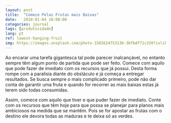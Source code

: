 ```yaml
---
layout: post
title:  "Comece Pelas Frutas mais Baixas"
date:   2018-01-04 18:00:00
categories: journal
tags: [produtividade]
lang: pt
ref: lowest-hanging-fruit
img: https://images.unsplash.com/photo-1502624753130-3bfbdf71c320?ixlib=rb-0.3.5&s=3a93a8b9574451e8c7c1354a1e74b84d&auto=format&fit=crop&w=1051&q=80
---
```


Ao encarar uma tarefa gigantesca tal pode parecer inalcançável, no entanto sempre têm algum ponto de partida que pode ser feito. Comece com aquilo que pode fazer de imediato com os recursos que já possui. Desta forma rompe com a paralisia diante do obstáculo e já começa a entregar resultados. Se busca sempre o mais complicado primeiro, pode não dar conta de garantir uma fruta e quando for recorrer as mais baixas estas já terem sido todas consumidas.

Assim, comece com aquilo que tiver e que puder fazer de imediato. Conte com os recursos que têm hoje para que possa se planejar para planos mais ambiciosos na medida que se mantêm. Pois se for apostar as frutas com o destino ele devora todas as maduras e te deixa só as verdes.
